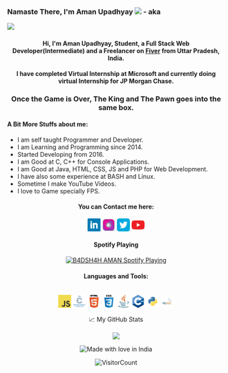 ### Namaste There, I'm Aman Upadhyay <img src="https://media.giphy.com/media/hvRJCLFzcasrR4ia7z/giphy.gif" width="25px"> - aka 
<img src="asset/profile.gif">

<center>
<p>

#### Hi, I'm Aman Upadhyay, Student, a Full Stack Web Developer(Intermediate) and a Freelancer on [Fiver](https://www.fiverr.com/badshahaman) from Uttar Pradesh, India.<br>
#### I have completed Virtual Internship at Microsoft and currently doing virtual Internship for JP Morgan Chase.

### Once the Game is Over, The King and The Pawn goes into the same box. <br>

</center>

#### A Bit More Stuffs about me: 
  - I am self taught Programmer and Developer.
  - I am Learning and Programming since 2014.
  - Started Developing from 2016.
  - I am Good at C, C++ for Console Applications.
  - I am Good at Java, HTML, CSS, JS and PHP for Web Development.
  - I have also some experience at BASH and Linux.
  - Sometime I make YouTube Videos.
  - I love to Game specially FPS.

</p>

<center>

<p>

#### You can Contact me here:

[<img src='asset/iconfinder_square-linkedin_317725.png' height='30'>](https://www.linkedin.com/in/aman-upadhyay-412307203/)   [<img src='asset/iconfinder__instagram_1249977.png' alt='instagram' height='30'>](https://www.instagram.com/godlike_aman/)   [<img src='asset/iconfinder_social_media_applications_6-twitter_4102580.png' alt='twitter' height='30'>](https://twitter.com/B4dsh4hA)   [<img src='asset/iconfinder_1_Youtube_colored_svg_5296521.png' alt='YouTube' height='30'>](https://www.youtube.com/channel/UCR4xfjyon5QgHq96t_OGWxQ)  


#### Spotify Playing
[<img src="https://now-playing-codestackr.vercel.app/api/spotify-playing" alt="B4DSH4H AMAN Spotify Playing" width="350" />](https://open.spotify.com/user/b3szfsmmqg2v1jlp6d2yv9602)
  
#### Languages and Tools: 
<br>
<code><img height="30" src="https://raw.githubusercontent.com/github/explore/80688e429a7d4ef2fca1e82350fe8e3517d3494d/topics/javascript/javascript.png"></code>
<code><img height="30" src="https://raw.githubusercontent.com/github/explore/80688e429a7d4ef2fca1e82350fe8e3517d3494d/topics/c/c.png"></code>
<code><img height="30" src="https://raw.githubusercontent.com/github/explore/80688e429a7d4ef2fca1e82350fe8e3517d3494d/topics/html/html.png"></code>
<code><img height="30" src="https://raw.githubusercontent.com/github/explore/5c058a388828bb5fde0bcafd4bc867b5bb3f26f3/topics/css/css.png"></code>
<code><img height="30" src="https://raw.githubusercontent.com/github/explore/80688e429a7d4ef2fca1e82350fe8e3517d3494d/topics/java/java.png"></code>
<code><img height="30" src="https://raw.githubusercontent.com/github/explore/80688e429a7d4ef2fca1e82350fe8e3517d3494d/topics/cpp/cpp.png"></code>
<code><img height="30" src="https://raw.githubusercontent.com/github/explore/80688e429a7d4ef2fca1e82350fe8e3517d3494d/topics/python/python.png"></code>
<code><img height="30" src="https://raw.githubusercontent.com/github/explore/80688e429a7d4ef2fca1e82350fe8e3517d3494d/topics/mysql/mysql.png"></code>
</p>

📈 My GitHub Stats <br>

<img align="center" src="https://github-readme-stats.vercel.app/api?username=B4DSH4H-AMAN&show_icons=true&theme=cobalt" />

![Made with love in India](https://madewithlove.now.sh/in?heart=true&template=for-the-badge)

![VisitorCount](https://profile-counter.glitch.me/B4DSH4H-AMAN/count.svg)

</center>
